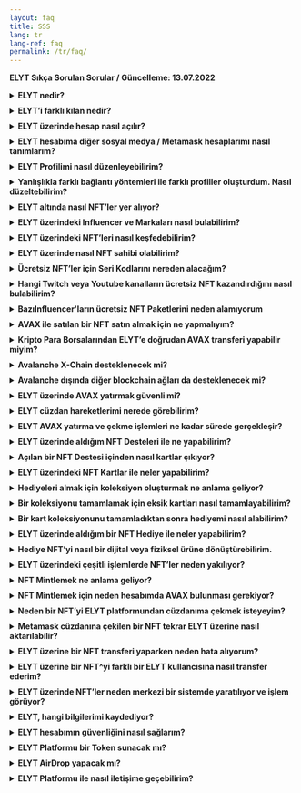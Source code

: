 ```yaml
---
layout: faq
title: SSS
lang: tr
lang-ref: faq
permalink: /tr/faq/
---
```

<style>
      details {
    margin-bottom: 10px;
}
</style>
**ELYT Sıkça Sorulan Sorular / Güncelleme: 13.07.2022**

<details>
  <summary><b>ELYT nedir?</b></summary> 
ELYT, yeni nesil bir kazanım, kullanıcı sadakati ve pazarlama platformudur. NFT’leri kullanarak Influencer, Kullanıcılar ve Markalar arasında bir ağ oluşturur. Özgün yapısı ile Web3 teknolojilerinden faydalanır ve NFT'leri kullanır.
</details>

<details>
  <summary><b>ELYT’i farklı kılan nedir?</b></summary> 
ELYT, özgün iş modeli ile NFT’lerin zaman için değer kaybı problemini çözer. Aynı zamanda bir kripto cüzdan sahibi olmayan kullanıcıların dahi sosyal medya hesapları ile sisteme bağlanarak NFT sahibi olmasını ve bu NFT’ler ile sistem üzerinde izin verilen işlemleri gerçekleştirmesini mümkün kılar. Bu özgün yaklaşım ELYT'i Web2 ile Web3 arasında doğal bir köprüye olarak konumlandırır.
</details>

<details>
  <summary><b>ELYT üzerinde hesap nasıl açılır?</b></summary> 
ELYT hesabı açmak için farklı seçenekler sunulmaktadır. Twitter, Twitch, Telegram, Discord, Facebook, E-posta veya Mobil telefon numarası seçeneklerinden birisini kullanarak ELYT’e bağlanabilirsiniz. Aynı zamanda [Metamask](https://metamask.io/) hesabınız ile de ELYT’e bağlanmak ve bir profil oluşturmak mümkündür.
</details>

<details>
  <summary><b>ELYT hesabıma diğer sosyal medya / Metamask hesaplarımı nasıl tanımlarım?</b></summary> 
ELYT hesabınızı herhangi bir bağlantı seçeneği ile oluşturduktan sonra hesap yönetim sayfanızın altında yer alan [Sosyal Medya Hesaplarım](https://elytnet/profile/social-accounts) bölümünü kullanarak diğer hesaplarınızı tanımlayabilirsiniz.
</details>

<details>
  <summary><b>ELYT Profilimi nasıl düzenleyebilirim?</b></summary> 
ELYT hesabınıza giriş yatıktan sonra hesap yönetim sayfanızın altında yer alan [Profilim](https://elyt.net/profile/me) bölümünü kullanarak hesap detaylarınızı tanımlayabilirsiniz.
</details>

<details>
  <summary><b>Yanlışlıkla farklı bağlantı yöntemleri ile farklı profiller oluşturdum. Nasıl düzeltebilirim?</b></summary> 
ELYT üzerinde bir profil oluşturmak için farklı seçenekler sunulmaktadır. Eğer farklı yöntemler ile birden fazla profil oluşturduysanız ve bu yöntemleri bir ana hesap altında toplamak istiyorsanız lütfen bir ana profil hesabı belirleyin. Daha sonra bağlantısını kaldırmak istediğiniz profile girerek yeni bir Metamask bağlantısı saplayın ve diğer bağlantıyı Sosyal Medya Hesaplarım sayfasından kaldırın. Artık kaldırdığınız bağlantıyı ana profilinize bağlayabilirsiniz. Bu işlem bağlantısı kaldırılan profildeki NFT'leri taşımayacaktır, bu NFT'leri manuel olarak diğer hesaba transfer etmelisiniz.
</details>

<details>
  <summary><b>ELYT altında nasıl NFT’ler yer alıyor?</b></summary> 
ELYT kendi NFT’leri haricinde, Influencer ve Markalar ile çalışarak sizlere pek çok farklı NFT seçeneği sunar.

Bu NFT seçenekleri: Desteler, Kartlar ve Hediyeler olarak üç temel kategoriye ayrılmıştır.

Desteler çeşitli kartlar içerir ve bu kartlar ile oluşturulan koleksiyonlar ile hediyeler alınabilir.
</details>

<details>
  <summary><b>ELYT üzerindeki Influencer ve Markaları nasıl bulabilirim?</b></summary> 
ELYT ana menüsünde bulunan [Influencer'lar](https://elyt.net/influencers) seçeneğinden platform üzerindeki tüm Influencer ve Markalara ulaşabilirsiniz.
</details>

<details>
  <summary><b>ELYT üzerindeki NFT’leri nasıl keşfedebilirim?</b></summary> 
ELYT ana menüsünde bulunan [Keşfet](https://elyt.net/explore) seçeneği ile platform üzerindeki tüm NFT’leri keşfedebilirsiniz.
</details>

<details>
  <summary><b>ELYT üzerinde nasıl NFT sahibi olabilirim?</b></summary> 
ELYT üzerinde NFT sahibi olmak için çeşitli yöntemler bulunmaktadır;
- Çeşitli Twitch kanallarını takip ederek ücretsiz şekilde
- Çeşitli Twitch kanallarına abone olarak ücretsiz şekilde
- Çeşitli Youtube kanallarına abone olarak ücretsiz şekilde
- Seri Kodu girerek ücretsiz şekilde
- AVAX ile ödeme yaparak ücretli şekilde
</details>

<details>
  <summary><b>Ücretsiz NFT’ler için Seri Kodlarını nereden alacağım?</b></summary> 
Seri Kodları çeşitli etkinliklerde, canlı yayınlarda veya farklı platformlar üzerindeki yöntemler ile dağıtılmaktadır.
</details>

<details>
  <summary><b>Hangi Twitch veya Youtube kanalların ücretsiz NFT kazandırdığını nasıl bulabilirim?</b></summary> 
ELYT altında yer alan Keşfet bölümünde, sol taraftaki filtreden Ücretsiz NFT’leri işaretleyerek veya doğrudan [bu linki](https://elyt.net/explore?free=true) kullanarak ELYT üzerindeki tüm ilgili ücretsiz NFT’leri görüntüleyebilirsiniz.
</details>

<details>
  <summary><b>BazıInfluencer'ların ücretsiz NFT Paketlerini neden alamıyorum</b></summary> 
Youtube ve bazı Twitch NFT paketlerini alabilmek için bu kanallara ücretli abone olmanzı gerekmektedir. Influencer ilgili ücretsiz NFT Paketlerini sadece ilgili yayın kanalına ücretli abone olan takipçilerine hediye olarak dağıtmaktadır. Lütfen bu şartı yerine getirdiğinizden emin olunuz. En kısa sürede bu tarz paketlerin "Ücretsiz Al" butonları ve açıklamaları kullanıcılarımız için daha bilgilendirici şekilde güncellenecektir.
</details>

<details>
  <summary><b>AVAX ile satılan bir NFT satın almak için ne yapmalıyım?</b></summary> 
ELYT Profil sayfanız altında yer alan [Cüzdanım](https://elyt.net/profile/wallet) bölümüne girmelisiniz. Burada iki farklı seçenek ile platformdaki hesabınıza AVAX yatırabilirsiniz.
- Metamask hesabınız bağladıysanız doğrudan transfer ederek
- Deposit seçeneği ile herhangi bir Avalanche C-Chain adresinden gönderim yaparak.
</details>

<details>
  <summary><b>Kripto Para Borsalarından ELYT’e doğrudan AVAX transferi yapabilir miyim?</b></summary> 
Evet, yapabilirsiniz. Ancak gönderim yapacağınız kripto para borsasının Avalanche C-Chain desteği olduğundan emin olmalısınız. ELYT şu anda Avalanche X-Chain üzerinden AVAX transferine izin vermemektedir.
</details>

<details>
  <summary><b>Avalanche X-Chain desteklenecek mi?</b></summary> 
Şu anda Avalanche X-Chain desteklenmemektedir. İleride bu seçenek kullanıcı talepleri doğrultusunda değerlendirilerek hayata geçirilebilir.
</details>

<details>
  <summary><b>Avalanche dışında diğer blockchain ağları da desteklenecek mi?</b></summary> 
Evet, ilerleyen dönemlerde farklı blockchain ağları ile de entegrasyon sağlanacaktır.
</details>

<details>
  <summary><b>ELYT üzerinde AVAX yatırmak güvenli mi?</b></summary> 
ELYT altyapısı profesyonel şekilde tasarlanmış ve pek çok denetimden geçirilmiştir. ELYT sıcak ve soğuk cüzdan yapısı titizlikle tasarlanmıştır ve ELYT cüzdanlardaki varlıkların yüzde 85’i soğuk cüzdan altyapısından korunmaktadır. Kullanıcılar diledikleri zaman ELYT cüzdanlarına AVAX yatırabilir ve çekebilir.
</details>

<details>
  <summary><b>ELYT cüzdan hareketlerimi nerede görebilirim?</b></summary> 
ELYT Profil sayfanız altında yer alan [Log Kayıtlarım](https://elyt.net/profile/logs) bölümüne girerek tüm cüzdan hareketlerinizi görebilirsiniz?
</details>

<details>
  <summary><b>ELYT AVAX yatırma ve çekme işlemleri ne kadar sürede gerçekleşir?</b></summary> 
ELYT AVAX yatırma ve çekme işlemleri bir dakikanın altında gerçekleşmektedir.
</details>

<details>
  <summary><b>ELYT üzerinde aldığım NFT Desteleri ile ne yapabilirim?</b></summary> 
ELYT üzerindeki tüm dijital varlıklar NFT standardında tasarlanmıştır. Satın aldığınız bir NFT Paketi için;
- NFT Destenizi açarak içindeki kartları alabilirsiniz.
- NFT Destenizi ELYT platformundaki başka bir adrese transfer edebilirsiniz.
- NFT Destenizi AVAX ile satış için listeleyebilirsiniz
- NFT Destenizi Mintleyebilirsiniz
</details>

<details>
  <summary><b>Açılan bir NFT Destesi içinden nasıl kartlar çıkıyor?</b></summary> 
ELYT üzerindeki her bir NFT Destesi kendisine özgü yapıya sahiptir. Açılan bir NFT Destesi yakılır (artık erişilemez hale gelir) ancak içinden çıkan tüm kartlar yeni birer NFT olarak kullanıcıya tanımlanır. Bu kartlar farklı nadirlik seviyelerinde ve özelliklere sahip olabilirler.
</details>

<details>
  <summary><b>ELYT üzerindeki NFT Kartlar ile neler yapabilirim?</b></summary> 
ELYT üzerindeki tüm dijital varlıklar NFT standardında tasarlanmıştır. Sahip olduğunuz bir NFT Kart için;
- NFT Kartınızı ELYT platformundaki başka bir adrese transfer edebilirsiniz.
- NFT Kartınızı AVAX ile satış için listeleyebilirsiniz
- NFT Kartınızı Mintleyebilirsiniz
- NFT Kartınızı bir hediye almak için bir koleksiyon yaratmak için kullanabilirsiniz?
</details>

<details>
  <summary><b>Hediyeleri almak için koleksiyon oluşturmak ne anlama geliyor?</b></summary> 
ELYT üzerinde kullanıcılara pek çok hediye seçeneği sunulmaktadır. Bu hediyeleri almak için ELYT kullanıcılarının çeşitli kartlar ile bir koleksiyon oluşturması gerekir. Her hediye sayfasında kullanıcılara o hediyeyi almak için hangi kartlara sahip olması gerektiği ve ellerinde o kartlardan ne kadar olduğu gösterilmektedir.
</details>

<details>
  <summary><b>Bir koleksiyonu tamamlamak için eksik kartları nasıl tamamlayabilirim?</b></summary> 
Eksik kartları tıkladığınızda o kartın detay sayfasına ulaşırsınız. Bu sayfada o kartı içeren paketler listelenir. Bu paketleri sizlere sunulan seçenekler ile alabilirsiniz ve paketleri açarak bu karta ulaşmaya çalışabilirsiniz. Unutmayın her kart her paket içinde yer almaz, kartlar nadirlik seviyelerine göre sınıflandırılmakta ve bir paket içinden hangi kartlardan hangi olasılıklar ile çıkacağı paket sayfalarında gösterilmektedir.

ELYT kullanıcıları bir koleksiyon tamamlamak için ellerindeki eksik kartları, aynı karta sahip satış gerçekleştiren diğer kullanıcılardan da satın alabilirler.

ELYT kullanıcıları aynı zamanda eksik bir kart için genel bir alım emri yaratarak, elinde o kartı tutan kullanıcılardan birisinin bu teklifi karşılık vermesi ile de kartlara sahip olabilirler. Bu özellik sayesinde ELYT NFT'ler için bir borsa niteliğinde çalışır.
</details>

<details>
  <summary><b>Bir kart koleksiyonunu tamamladıktan sonra hediyemi nasıl alabilirim?</b></summary> 
Bir hediye almak için gerekli koleksiyonu tamamladıysanız ilgili hediye sayfasında sizlere o hediyeyi almak için gerekli şartları yerine getirdiğinize dair bilgi verilir ve bu durumda ilgili hediyeyi talep edebilirsiniz. Bu işlem gerçekleştirildiğinde Hediye kullanıcıya bir NFT olarak tanımlanır ve hediyeyi almak için verilen NFT Kartlar yakılır (kullanımdan bütünüyle kaldırılır).
</details>

<details>
  <summary><b>ELYT üzerinde aldığım bir NFT Hediye ile neler yapabilirim?</b></summary> 
ELYT üzerindeki tüm dijital varlıklar NFT standardında tasarlanmıştır. Sahip olduğunuz bir NFT Hediye için;
- NFT Hediyenizi, dijital veya fiziksel hediyeye dönüştürebilirsiniz.
- NFT Hediyenizi ELYT platformundaki başka bir adrese transfer edebilirsiniz.
- NFT Hediyenizi AVAX ile satış için listeleyebilirsiniz
- NFT Hediyenizi Mintleyebilirsiniz
</details>

<details>
  <summary><b>Hediye NFT’yi nasıl bir dijital veya fiziksel ürüne dönüştürebilirim.</b></summary> 
Bir Hediye NFT’si kullanıldığı (Redeem işlemi) an itibariyle yakılır (kullanımdan tümüyle kaldırılır) ve bu Hediye NFT’yi kullanan kişiye özel bir kod ve açıklama metni sunulur. Kullanıcı kendisine verilen yönergeleri takip ederek elindeki kod ile dijital veya fiziksel hediyesine ulaşabilir.
</details>

<details>
  <summary><b>ELYT üzerindeki çeşitli işlemlerde NFT’ler neden yakılıyor?</b></summary> 
ELYT, NFT’lere yönelik gerçek bir iş modeli sunmaktadır. Bu iş modeli içinde kendi amacı için kullanılan NFT’ler yakılarak ELYT üzerindeki sınırlı sayıda üretilen NFT’lerin sayısı azaltılmakta böylece geriye kalan NFT’lerin toplam hacmi düştüğü için değerleri yükselmektedir.
</details>

<details>
  <summary><b>NFT Mintlemek ne anlama geliyor?</b></summary> 
ELYT üzerindeki NFT’ler NFT standartlarında oluşturulur ancak merkezi bir yapı üzerinde güvenle tutulur. Kullanıcılar bir NFT’yi blockchain ağına taşımak istedikleri takdirde Mintleme işlemi gerçekleştirmeleri gerekir. Mintleme işlemi yapabilmek için Metamask cüzdanınızın ELYT platformuna bağlı olması ve ELYT cüzdan bakiyenizde en az 0,1 AVAX bulunması gerekmektedir. Mintleme işlemi sonrasında ilgili NFT Avalanche Blockchain ağında yaratılır ve Metamask cüzdanınıza çekilebilir.
</details>

<details>
  <summary><b>NFT Mintlemek için neden hesabımda AVAX bulunması gerekiyor?</b></summary> 
ELYT şu anda zincir üstü (on-chain) işlemler için Avalanche Blockchain Ağını kullanıyor. Burada gerçekleşen her işlemin bir maliyeti bulunuyor. Bu sebeple bir NFT Mintleme işlemi için 0,01 AVAX maliyet ödenmesi gerekiyor ve bu ücret NFT Mintleyen kullanıcı hesabından düşülüyor.
</details>

<details>
  <summary><b>Neden bir NFT’yi ELYT platformundan cüzdanıma çekmek isteyeyim?</b></summary> 
Blockchain ekosisteminin doğası gereği bir kullanıcı sahip olduğu NFT’nin mutlak mülkiyetine sahiptir. ELYT üzerindeki NFT’ler kullanıcılar için ELYT tarafından korunur ve saklanır ancak kullanıcı bu yükümlülüğü kendisi almak isterse bunu yapmakta özgürdür. Dilediği NFT’yi mintleme işlemi sonrası Metamask cüzdanına çekebilir ve dilediği işlemleri cüzdanı üstünden gerçekleştirebilir.
</details>

<details>
  <summary><b>Metamask cüzdanına çekilen bir NFT tekrar ELYT üzerine nasıl aktarılabilir?</b></summary> 
İlgili NFT’yi içeren Metamask cüzdanı ile ELYT’e bağlıysanız, o NFT’nin sayfasına giderek sahip olduğunuz NFT’leri gösteren bölümden tekrar ELYT’e yükleme işlemi yapabilirsiniz.
</details>

<details>
  <summary><b>ELYT üzerine bir NFT transferi yaparken neden hata alıyorum?</b></summary> 
ELYT üzerinde NFT transferi sadece sistemin kendi üzerindeki adresler arasında yapılabilir. Eğer NFT transfer etmek istediğiniz alıcı adres, ELYT üzerinde bir hesaba ait değilse NFT transferi gerçekleşmez. ELYT dışındaki adreslere NFT transfer etmek için önce ilgili NFT'yi Mintlemeniz, Metamask cüzdanınıza çekmeniz ve geleneksel yöntem ile göndermeniz gerekmektedir.
</details>

<details>
  <summary><b>ELYT üzerine bir NFT^yi farklı bir ELYT kullancısına nasıl transfer ederim?</b></summary> 
Transfer etmek istediğiniz NFT'yi göndereceğiniz kullanıcının ELYT Profiline ait cüzdan adresini öğdenmeniz gierekiyor. Bu kullanıcı ELYT üzerindeki cüzdan adresiniz profiline giriş yaptıktan sonra Cüzdanım bölümü altındaki YATIR butonuna basarak öğrenebilir. Bu adrese göndermek istediğiniz NFT'nin sayfasına girerek, sahip olduğunuz NFT yanında yer alan Transfer butonuna basarak ve ilgili adresi girerek gönderebilirsiniz.
</details>

<details>
  <summary><b>ELYT üzerinde NFT’ler neden merkezi bir sistemde yaratılıyor ve işlem görüyor?</b></summary> 
ELYT blockchain dünyasını hiç kullanmamış veya bütünüyle yabancı kullanıcıları, olabilecek en kolay adımlar ile NFT kullanıcısı yapma şansını sunar. Ancak bunu gerçekleştirmek için altyapısının merkezi bir şekilde çalışması gerekiyor. Bununla birlikte ELYT kullanıcılarının tamamına özgür şekilde NFT’lerini mintleyerek platform dışına taşıma imkânı da sunuyor.
</details>

<details>
  <summary><b>ELYT, hangi bilgilerimi kaydediyor?</b></summary> 
ELYT, profil sayfanızda paylaştığınız bilgileri ve platform üzerindeki işlemlerinize dair bilgileri saklar. Kullanıcı ve Gizlilik Sözleşmelerimizde detaylı bilgilendirmelere erişebilirsiniz.
</details>

<details>
  <summary><b>ELYT hesabımın güvenliğini nasıl sağlarım?</b></summary> 
ELYT’e bağlanırken kullandığınız sosyal medya hesaplarınız, ELYT’e kaydettiğiniz e-posta ile cep telefonu numaranızın ve bağlantı yaptığınızı Metamask hesabınızın kontrolünün sizde olduğundan emin olmalısınız. ELYT, NFT ve AVAX çekimlerinden çift faktörlü doğrulama (2FA) kullanır ancak ELYT’e bağlanmak için kullandığınız sosyal medya hesaplarınız veya Metamask cüzdan hesabınız herhangi bir şekilde kötü niyetli kişiler tarafından ele geçirilirse ELYT hesabınıza erişim hakkı kazanabilirler. Benzer şekilde kötü niyetli kişiler 2FA yöntemlerinize erişims ağlamış ise platform dışına varlıklarınızı çekebilirler. Bu hesaplarınızı ve 2FA araçlarınızı korumak kullancıların yükümlülüğündedir.
</details>

<details>
  <summary><b>ELYT Platformu bir Token sunacak mı?</b></summary> 
İlerleyen dönemlerde ELYT Token yapısı, ekonomisi ve kullanım alanlarına dair detayları paylaşacağız.
</details>

<details>
  <summary><b>ELYT AirDrop yapacak mı?</b></summary> 
Neden olmasın? Biz sizin yerinizde olsak eksiksiz bir profil yaratıp mümkün olduğu kadar çok işlem yapmaya çalışırdık ;)
</details>

<details>
  <summary><b>ELYT Platformu ile nasıl iletişime geçebilirim?</b></summary> 
Sitemizin en altında yer alan formlar ile bizimle iletişime geçebilir, sorularınızı, önerilerinizi ve problemlerinizi bizimle paylaşabilirsiniz.
</details>


